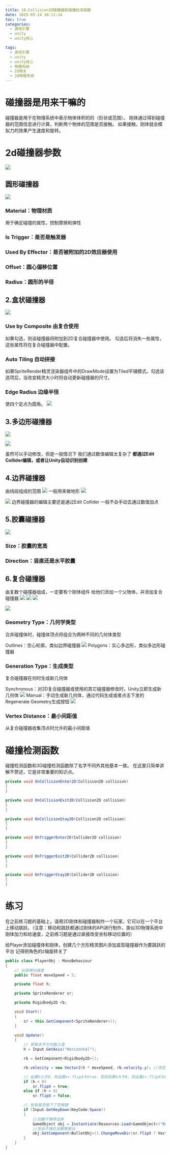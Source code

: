 ```yaml
---
title: 18.Collision2D碰撞器和碰撞检测函数
date: 2025-03-14 16:11:14
toc: true
categories:
  - 游戏引擎
  - unity
  - unity核心

tags:
  - 游戏引擎
  - unity
  - unity核心
  - 物理系统
  - 2d相关
  - 2d物理系统
---
```


# 碰撞器是用来干嘛的
碰撞器是用于在物理系统中表示物体体积的的（形状或范围）。
刚体通过得到碰撞器的范围信息进行计算，判断两个物体的范围是否接触。
如果接触，刚体就会模拟力的效果产生速度和旋转。


# 2d碰撞器参数
![](18.Collision2D碰撞器和碰撞检测函数/2d碰撞器参数.png)
## 圆形碰撞器
![](18.Collision2D碰撞器和碰撞检测函数/file-20250314161831101.png)
### Material：物理材质
用于确定碰撞的属性，控制摩擦和弹性

### Is Trigger：是否是触发器 
### Used By Effector：是否被附加的2D效应器使用 
### Offset：圆心偏移位置 
### Radius：圆形的半径

## 2.盒状碰撞器
![](18.Collision2D碰撞器和碰撞检测函数/file-20250314161847399.png)
### Use by Composite 由复合使用
如果勾选，则该碰撞器将附加到2D复合碰撞器中使用。
勾选后将消失一些属性，这些属性将在复合碰撞器中配置。

### Auto Tiling 自动拼接
如果SpriteRender精灵渲染器组件中的DrawMode设置为Tiled平铺模式。勾选该选项后，当改变精灵大小时将自动更新碰撞器的尺寸。

### Edge Radius 边缘半径
使四个定点为圆角。
![](18.Collision2D碰撞器和碰撞检测函数/file-20250314162231451.png)

## 3.多边形碰撞器
![](18.Collision2D碰撞器和碰撞检测函数/file-20250314162357671.png)

![](18.Collision2D碰撞器和碰撞检测函数/file-20250314162956971.png)


虽然可以手动修改，但是一般情况下 我们通过数值编辑太复杂了 
**都通过Edit Collider编辑，或者让Unity自动识别创建**


## 4.边界碰撞器
由线段组成的范围
![](18.Collision2D碰撞器和碰撞检测函数/file-20250314163244770.png)
一般用来做地形
![](18.Collision2D碰撞器和碰撞检测函数/file-20250314163309171.png)

![](18.Collision2D碰撞器和碰撞检测函数/file-20250314163159692.png)
边界碰撞器的编辑主要还是通过Edit Collider
一般不会手动去通过数值加点

## 5.胶囊碰撞器
![](18.Collision2D碰撞器和碰撞检测函数/file-20250314163441884.png)
### Size：胶囊的宽高

### Direction：竖直还是水平胶囊

## 6.复合碰撞器
由复数个碰撞器组成，一定要有个刚体组件
给他们添加一个父物体，并添加复合碰撞器
![](18.Collision2D碰撞器和碰撞检测函数/file-20250314163528392.png)
![](18.Collision2D碰撞器和碰撞检测函数/file-20250314163639554.png)
![](18.Collision2D碰撞器和碰撞检测函数/file-20250314163721939.png)


![](18.Collision2D碰撞器和碰撞检测函数/file-20250314163446773.png)
### Geometry Type：几何学类型
合并碰撞体时，碰撞体顶点将组合为两种不同的几何体类型

Outlines：空心轮廓，类似边界碰撞器 
![](18.Collision2D碰撞器和碰撞检测函数/file-20250314163947403.png)
Polygons：实心多边形，类似多边形碰撞器

### Generation Type：生成类型
复合碰撞器在何时生成新几何体

Synchronous：对2D复合碰撞器或使用的其它碰撞器修改时，Unity立即生成新几何体 
![](18.Collision2D碰撞器和碰撞检测函数/file-20250314164134343.png)
Manual：手动生成新几何体，通过代码生成或者点击下发的Regenerate Geometry生成按钮
![](18.Collision2D碰撞器和碰撞检测函数/file-20250314164117890.png)

### Vertex Distance：最小间距值
从复合碰撞器收集顶点时允许的最小间距值


# 碰撞检测函数
碰撞检测函数和3D碰撞检测函数除了名字不同外其他基本一致。
在这里只简单讲解不赘述，它是非常重要的知识点。

```cs
private void OnCollisionEnter2D(Collision2D collision)
{
}

private void OnCollisionExit2D(Collision2D collision)
{
}

private void OnCollisionStay2D(Collision2D collision)
{ 
}

private void OnTriggerEnter2D(Collider2D collision)
{
}

private void OnTriggerExit2D(Collider2D collision)
{
}

private void OnTriggerStay2D(Collider2D collision)
{
}
```

# 练习
在之前练习题的基础上，请用2D刚体和碰撞器制作一个玩家，它可以在一个平台上移动跳跃。（注意：移动和跳跃都通过刚体的API进行制作，类似3D物理系统中刚体加力和给速度，之前练习题是通过直接改变坐标移动位置的）

给Player添加碰撞体和刚体，创建几个方形精灵图片添加盒型碰撞器作为要跳跃的平台
记得把角色的z轴旋转关了
```cs
public class PlayerObj : MonoBehaviour
{
    // 玩家移动速度
    public float moveSpeed = 5;

    private float h;

    private SpriteRenderer sr;

    private Rigidbody2D rb;     

    void Start()
    {
        sr = this.GetComponent<SpriteRenderer>();
    }

    void Update()
    {
        // 获取水平方向输入值
        h = Input.GetAxis("Horizontal");

        rb = GetComponent<Rigidbody2D>();

        rb.velocity = new Vector2(h * moveSpeed, rb.velocity.y); //改变刚体速度

        // 如果h小于0，则设置sr.flipX为true，否则如果h大于0，则设置sr.flipX为false
        if (h < 0)
            sr.flipX = true;
        else if (h > 0)
            sr.flipX = false;

        // 检查是否按下了空格键
        if (Input.GetKeyDown(KeyCode.Space))
        {
            //创建子弹预设体
            GameObject obj = Instantiate(Resources.Load<GameObject>("BulletObj"), this.transform.position + new Vector3(sr.flipX ? -0.3f : 0.3f, 0.5f, 0), Quaternion.identity);
            //告诉子弹应该朝哪里动
            obj.GetComponent<BulletObj>().ChangeMoveDir(sr.flipX ? Vector3.left : Vector3.right);
        }
    }
}
```